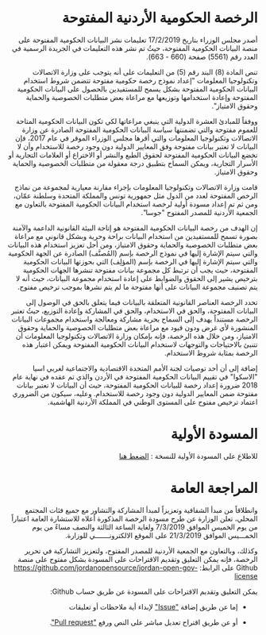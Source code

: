 <div dir="rtl">

# الرخصة الحكومية الأردنية المفتوحة

أصدر مجلس الوزراء بتاريخ 17/2/2019 تعليمات نشر البيانات الحكومية المفتوحة على منصة البيانات الحكومية المفتوحة، حيثُ تم نشر هذه التعليمات في الجريدة الرسمية في العدد رقم (5561) صفحة (660 - 663).
 
تنص المادة (8) البند رقم (5) من التعليمات على أنه يتوجب على وزارة الاتصالات وتكنولوجيا المعلومات "إعداد نموذج رخصة حكومية مفتوحة تتضمن شروط استخدام البيانات الحكومية المفتوحة بشكل يسمح للمستفيدين بالحصول على البيانات الحكومية المفتوحة وإعادة استخدامها وتوزيعها مع مراعاة بعض متطلبات الخصوصية والحماية وحقوق الامتياز".
 
ووفقاً للمبادئ العشرة الدولية التي ينبغي مراعاتها لكي تكون البيانات الحكومية المتاحة للعموم مفتوحة والتي تضمنتها سياسة البيانات الحكومية المفتوحة الصادرة عن وزارة الاتصالات وتكنولوجيا المعلومات والتي أقرها مجلس الوزراء الموقر في عام 2017، فإن البيانات لا تعتبر بيانات مفتوحة وفق المعايير الدولية دون وجود رخصة للاستخدام وأن لا تخضع البيانات الحكومية المفتوحة  لحقوق الطبع والنشر أو الاختراع أو العلامات التجارية أو الأسرار التجارية، ويمكن السماح بتطبيق درجة معقولة من متطلبات الخصوصية والحماية وحقوق الامتياز.
 
قامت وزارة الاتصالات وتكنولوجيا المعلومات بإجراء مقارنة معيارية لمجموعة من نماذج الرخص المفتوحة لعدد من الدول مثل جمهورية تونس والمملكة المتحدة وسلطنة عمّان، ومن ثم تم إعداد مسودة أولية لرخصة استخدام البيانات الحكومية المفتوحة بالتعاون مع الجمعية الأردنية للمصدر المفتوح "جوسا".
 
إن الهدف من رخصة البيانات الحكومية المفتوحة هو إتاحة البيئة القانونية الداعمة والآمنة بصورة تسمح للمستفيدين من استخدام البيانات براحة وحرية وبشكل قانوني مع مراعاة بعض متطلبات الخصوصية والحماية وحقوق الامتياز، ومن أجل تعزيز استخدام هذه البيانات والتي سيتم الإشارة إليها في نموذج الرخصة بإسم (المُصنَّف) الصادرة عن الجهة الحكومية والتي سيتم الإشارة إليها في الرخصة بإسم (المؤلِف) التي بحوزتها البيانات الحكومية المفتوحة، حيث يجب أن ترتبط كل مجموعة بيانات مفتوحة تنشرها الجهات الحكومية بترخيص يشير إلى الحقوق والضوابط على إعادة استخدام مجموعة البيانات، حيث أنه لا يتم تصنيف مجموعة البيانات على أنها مفتوحة ما لم يتم نشرها بموجب ترخيص مفتوح.
 
تحدد الرخصة العناصر القانونية المتعلقة بالبيانات فيما يتعلق بالحق في الوصول إلى البيانات المفتوحة، والحق في الاستخدام، والحق في المشاركة وإعادة التوزيع، حيثُ تعتبر الرخصة مستنداً يهدف إلى السماح بحرية مشاركة ومعالجة واستخدام مجموعات البيانات المنشورة لأي غرض ودون قيود مع مراعاة بعض متطلبات الخصوصية والحماية وحقوق الامتياز، ومن خلال هذه الرخصة، فإنه بإمكان وزارة الاتصالات وتكنولوجيا المعلومات أن تتنبئ بالاحتياجات والتوجهات لاستخدام البيانات الحكومية المفتوحة ويمكن اعتبار هذه الرخصة بمثابة شروط الاستخدام.
 
إضافة إلى أن أحد توصيات لجنة الأمم المتحدة الاقتصادية والاجتماعية لغربي اسيا "الاسكوا" في تقييم البيانات الحكومية المفتوحة في الأردن والذي تم عقده في نهاية عام 2018 ضرورة إعداد رخصة للبيانات الحكومية المفتوحة، حيث أن البيانات لا تعتبر بيانات مفتوحة ضمن المعايير الدولية دون وجود رخصة للاستخدام. وعليه، سيكون من الضروري اعتماد ترخيص مفتوح على المستوى الوطني في المملكة الأردنية الهاشمية.

# المسودة الأولية

للاطلاع على المسودة الأولية للنسخة : [الضعط هنا](https://github.com/jordanopensource/jordan-open-gov-license/blob/master/LICENSE.md)

# المراجعة العامة

وانطلاقاً من مبدأ الشفافية وتعزيزاً لمبدأ المشاركة والتشاور مع جميع فئات المجتمع المحلي، تعلن الوزارة عن طرح مسودة الرخصة المذكورة أعلاه للاستشارة العامة اعتباراً من يوم الخميس الموافق 7/3/2019 ولغاية الساعة الثالثة والنصف مساءً من يوم الخمـــيس الموافق 21/3/2019 على الموقع الالكترونـــــــي للوزارة.

وكذلك، وبالتعاون مع الجمعية الأردنية للمصدر المفتوح، ولتعزيز التشاركية في تحرير الرخصة، فإنه يمكن التعليق وتقديم الاقتراحات على المسودة بشكل مفتوح على منصة Github على الرابط: https://github.com/jordanopensource/jordan-open-gov-license

يمكن التعليق وتقديم الاقتراحات على المسودة عن طريق حساب Github:

+ إما عن طريق إضافة ["Issue"](https://github.com/jordanopensource/jordan-open-gov-license/issues/new) لإبداء أية ملاحظات أو تعليقات

+ أو عن طريق اقتراح تعديل مباشر على النص ورفع ["Pull request"](https://github.com/jordanopensource/jordan-open-gov-license/edit/master/LICENSE.md).

</div>
